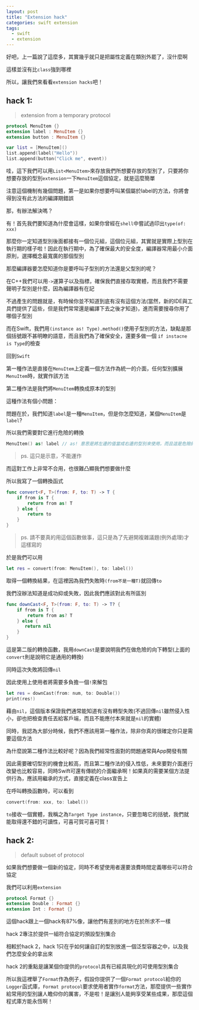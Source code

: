 ```yaml
---
layout: post
title: "Extension hack"
categories: swift extension
tags: 
  - swift
  - extension
---
```


好吧，上一篇說了這麼多，其實幾乎就只是把屬性定義在類別外罷了，沒什麼啊

這樣並沒有比`class`強到哪裡

所以，讓我們來看看`extension hacks`吧！

## hack 1:

> extension from a temporary protocol

```swift
protocol MenuItem {}
extension label : MenuItem {}
extension button : MenuItem {}

var list = [MenuItem]()
list.append(label("Hello"))
list.append(button("Click me", event))
```

哇，這下我們可以用`List<MenuItem>`來存放我們所想要存放的型別了，只要將你想要存放的型別`extension`一下`MenuItem`這個協定，就是這麼簡單

注意這個機制有幾個問題，第一是如果你想要呼叫某個屬於label的方法，你將會得到沒有此方法的編譯期錯誤

那，有辦法解決嗎？

有！首先我們要知道為什麼會這樣，如果你曾經在`shell`中嘗試過印出`type(of: xxx)`

那麼你一定知道型別後面都接有一個位元組，這個位元組，其實就是實際上型別在執行期的樣子啦！因此在執行期中，為了確保最大的安全度，編譯器常用最小介面原則，選擇概念最寬廣的那個型別

那麼編譯器要怎麼知道你是要呼叫子型別的方法還是父型別的呢？

在C++我們可以用`->`運算子以及指標，確保我們直接存取實體，而且我們不需要聲明子型別是什麼，因為編譯器有在記

不過產生的問題就是，有時候你並不知道到底有沒有這個方法(當然，新的IDE與工具們提供了這些，但是我們常常還是編譯下去之後才知道)，進而需要搜尋你用了哪個子型別

而在Swift，我們用`(instance as! Type).method()`使用子型別的方法，缺點是那個括號跟不甚明瞭的語意，而且我們為了確保安全，還要多做一個
`if instacne is Type`的檢查

回到`Swift`

第一種作法是直接在`MenuItem`上定義一個方法作為統一的介面，任何型別擴展`MenuItem`時，就實作該方法

第二種作法是我們將`MenuItem`轉換成原本的型別

這種作法有個小問題：

問題在於，我們知道`label`是一種`MenuItem`，但是你怎麼知道，某個`MenuItem`是`label`?

所以我們需要對它進行危險的轉換

```swift
MenuItem() as! label // as! 意思是將左邊的值當成右邊的型別來使用，而且這是危險的
```

> ps. 這只是示意，不能運作

而這對工作上非常不合用，也很難凸顯我們想要做什麼

所以我寫了一個轉換函式

```swift
func convert<F, T>(from: F, to: T) -> T {
    if from is T {
        return from as! T
    } else {
        return to
    }
}
```

> ps. 請不要真的用這個函數做事，這只是為了先避開複雜議題(例外處理)才這樣寫的

於是我們可以用

```swift
let res = convert(from: MenuItem(), to: label())
```

取得一個轉換結果，在這裡因為我們失敗時`(from不是一種T)`就回傳`to`

我們沒辦法知道是成功抑或失敗，因此我們應該對此有所區別

```swift
func downCast<F, T>(from: F, to: T) -> T? {
    if from is T {
        return from as? T
    } else {
       return nil
    }
}
```

這是第二版的轉換函數，我用`downCast`是要說明我們在做危險的向下轉型(上面的`convert`則是說明它是通用的轉換)

同時這次失敗將回傳`nil`

因此使用上使用者將需要多負擔一個`!`來解包

```swift
let res = downCast(from: num, to: Double())
print(res!)
```

藉由`nil`，這個版本保證我們通常能知道有沒有轉型失敗(不過回傳`nil`雖然侵入性小，卻也把檢查責任丟給客戶端，而且不能應付本來就是`nil`的實體)

同時，我認為大部分時候，我們不應該用第一種作法，除非你真的很確定你只是需要這個方法

為什麼說第二種作法比較好呢？因為我們經常性面對的問題通常與App開發有關

因此需要確切型別的機會比較高，而且第二種作法的侵入性低，未來要對介面進行改變也比較容易，同時Swift可還有傳統的介面繼承啊！如果真的需要某個方法提供行為，應該用繼承的方式，直接定義在class宣告上

在呼叫轉換函數時，可以看到

```swift
convert(from: xxx, to: label())
```

`to`接收一個實體，我稱之為`Target Type instance`，只要忽略它的括號，我們就能取得還不錯的可讀性，可喜可賀可喜可賀！

## hack 2:

> default subset of protocol

如果我們想要做一個新的協定，同時不希望使用者還要浪費時間定義哪些可以符合協定

我們可以利用`extension`

```swift
protocol Format {}
extension Double : Format {}
extension Int : Format {}
```

這個hack跟上一個hack有87%像，讓他們有差別的地方在於所求不一樣

hack 2專注於提供一組符合協定的預設型別集合

相較於hack 2，hack 1只在乎如何讓自訂的型別放進一個泛型容器之中，以及我們怎麼安全的拿出來

hack 2的重點是讓某個你提供的`protocol`具有已經具現化的可使用型別集合

所以我這裡舉了`Format`作為例子，假設你提供了一個`Format protocol`給你的`Logger`函式庫，`Format protocol`要求使用者實作`format`方法，那麼提供一些實作給常用的型別讓人瞻仰你的厲害，不是啦！是讓別人能夠享受某些成果，那麼這個程式庫方能永恆啊！